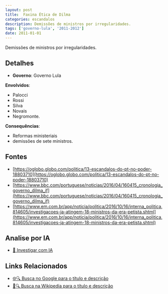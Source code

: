 ```yaml
---
layout: post
title:  Faxina Ética de Dilma
categories: escandalos
description: Demissões de ministros por irregularidades.
tags: ['governo-lula', '2011-2012']
date: 2011-01-01
---
```


Demissões de ministros por irregularidades.

## Detalhes
- **Governo**: Governo Lula

**Envolvidos**:
- Palocci
- Rossi
- Silva
- Novais
- Negromonte.


**Consequências**:
- Reformas ministeriais
- demissões de sete ministros.


## Fontes
- [https://oglobo.globo.com/politica/13-escandalos-do-pt-no-poder-18803710](https://oglobo.globo.com/politica/13-escandalos-do-pt-no-poder-18803710)
- [https://www.bbc.com/portuguese/noticias/2016/04/160415_cronologia_governo_dilma_if](https://www.bbc.com/portuguese/noticias/2016/04/160415_cronologia_governo_dilma_if)
- [https://www.em.com.br/app/noticia/politica/2016/10/16/interna_politica,814605/investigacoes-ja-atingem-18-ministros-da-era-petista.shtml](https://www.em.com.br/app/noticia/politica/2016/10/16/interna_politica,814605/investigacoes-ja-atingem-18-ministros-da-era-petista.shtml)


## Analise por IA
- [🤖 Investigar com IA](https://www.perplexity.ai/search?q=Faxina%20%C3%89tica%20de%20Dilma%20Demiss%C3%B5es%20de%20ministros%20por%20irregularidades.%20Governo%20Lula)

## Links Relacionados
- [🌐🔍 Busca no Google para o título e descrição](https://www.google.com/search?q=Faxina%20%C3%89tica%20de%20Dilma%20Demiss%C3%B5es%20de%20ministros%20por%20irregularidades.%20Governo%20Lula)
- [📖🔍 Busca na Wikipedia para o título e descrição](https://pt.wikipedia.org/w/index.php?search=Faxina%20%C3%89tica%20de%20Dilma%20Demiss%C3%B5es%20de%20ministros%20por%20irregularidades.%20Governo%20Lula)

